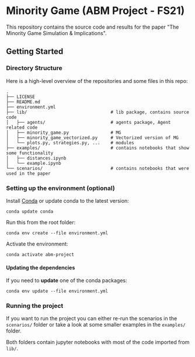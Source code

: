 # Minority Game (ABM Project - FS21)
This repository contains the source code and results for the paper "The Minority Game Simulation & Implications".


## Getting Started

### Directory Structure

Here is a high-level overview of the repositories and some files in this repo:
```
.
├── LICENSE
├── README.md
├── environment.yml
├── lib/                                # lib package, contains source code
│   ├── agents/                         # agents package, Agent related code
│   ├── minority_game.py                # MG
│   ├── minority_game_vectorized.py     # Vectorized version of MG
│   └── plots.py, strategies.py, ...    # modules
├── examples/                           # contains notebooks that show some functionality
│   ├── distances.ipynb
│   └── example.ipynb
└── scenarios/                          # contains notebooks that were used in the paper
```

### Setting up the environment (optional)
Install [Conda](https://docs.conda.io/projects/conda/en/latest/user-guide/install/index.html) or update conda to the latest version:

`conda update conda`

Run this from the root folder:

`conda env create --file environment.yml`

Activate the environment:

`conda activate abm-project`

#### Updating the dependencies
If you need to **update** one of the conda packages:

`conda env update --file environment.yml`

### Running the project

If you want to run the project you can either re-run the scenarios in the `scenarios/` folder or take a look at some smaller examples in the `examples/` folder.

Both folders contain jupyter notebooks with most of the code imported from `lib/`.

